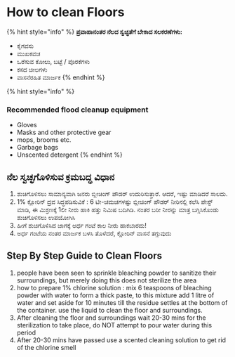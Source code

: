 # How to clean Floors

{% hint style="info" %}
**ಪ್ರವಾಹಾನಂತರ ನೆಲದ ಸ್ವಚ್ಛತೆಗೆ ಬೇಕಾದ ಸಲಕರಣೆಗಳು:**

* ಕೈಗವಸು
* ಮುಖಕವಚ
* ಒರೆಸುವ ಕೋಲು, ಬಟ್ಟೆ / ಪೊರಕೆಗಳು
* ಕಸದ ಚೀಲಗಳು
* ವಾಸನೆರಹಿತ ಮಾರ್ಜಕ
{% endhint %}

{% hint style="info" %}
### Recommended flood cleanup equipment

* Gloves
* Masks and other protective gear
* mops, brooms etc.
* Garbage bags
* Unscented detergent
{% endhint %}

## ನೆಲ ಸ್ವಚ್ಛಗೊಳಿಸುವ ಕ್ರಮಬದ್ಧ ವಿಧಾನ

1. ಶುಚಿಗೊಳಿಸಲು ಸಾಮಾನ್ಯವಾಗಿ ಜನರು ಬ್ಲೀಚಿಂಗ್ ಪೌಡರ್ ಉದುರಿಸುತ್ತಾರೆ. ಆದರೆ, ಇಷ್ಟು ಮಾಡಿದರೆ ಸಾಲದು. 
2.  1% ಕ್ಲೋರಿನ್ ದ್ರವ ಸಿದ್ಧಪಡಿಸುವಿಕೆ : 6 ಟೀ-ಚಮಚಗಳಷ್ಟು ಬ್ಲೀಚಿಂಗ್ ಪೌಡರ್ ನೀರಿನಲ್ಲಿ ಕಲೆಸಿ ಪೇಸ್ಟ್ ಮಾಡಿ, ಈ ಮಿಶ್ರಣಕ್ಕೆ 1ಲೀ ನೀರು ಹಾಕಿ ಹತ್ತು ನಿಮಿಷ ಬದಿಗಿಡಿ. ನಂತರ ಬರೀ ನೀರನ್ನು ಮಾತ್ರ ಬಗ್ಗಿಸಿಕೊಂಡು ಶುಚಿಗೊಳಿಸಲು ಉಪಯೋಗಿಸಿ 
3.  ಹೀಗೆ ಶುಚಿಗೊಳಿಸಿದ ಜಾಗಕ್ಕೆ ಅರ್ಧ ಗಂಟೆ ಕಾಲ ನೀರು ಹಾಕಬಾರದು! 
4.  ಅರ್ಧ ಗಂಟೆಯ ನಂತರ ಮಾರ್ಜಕ ಬಳಸಿ ತೊಳೆದರೆ, ಕ್ಲೋರಿನ್ ವಾಸನೆ ತಗ್ಗುವುದು

## Step By Step Guide to Clean Floors

1. people have been seen to sprinkle bleaching powder to sanitize their surroundings, but merely doing this does not sterilize the area
2. how to prepare 1% chlorine solution : mix 6 teaspoons of bleaching powder with water to form a thick paste, to this mixture add 1 litre of water and set aside for 10 minutes till the residue settles at the bottom of the container. use the liquid to clean the floor and surroundings.
3. After cleaning the floor and surroundings wait 20-30 mins for the sterilization to take place, do NOT attempt to pour water during this period
4. After 20-30 mins have passed use a scented cleaning solution to get rid of the chlorine smell

